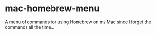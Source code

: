 # mac-homebrew-menu

A menu of commands for using Homebrew on my Mac since I forget the commands all the time...
